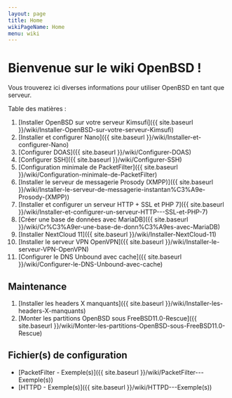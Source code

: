 ```yaml
---
layout: page
title: Home
wikiPageName: Home
menu: wiki
---
```


# Bienvenue sur le wiki OpenBSD !

Vous trouverez ici diverses informations pour utiliser OpenBSD en tant que serveur.

Table des matières :

1. [Installer OpenBSD sur votre serveur Kimsufi]({{ site.baseurl }}/wiki/Installer-OpenBSD-sur-votre-serveur-Kimsufi)
2. [Installer et configurer Nano]({{ site.baseurl }}/wiki/Installer-et-configurer-Nano)
3. [Configurer DOAS]({{ site.baseurl }}/wiki/Configurer-DOAS)
4. [Configurer SSH]({{ site.baseurl }}/wiki/Configurer-SSH)
5. [Configuration minimale de PacketFilter]({{ site.baseurl }}/wiki/Configuration-minimale-de-PacketFilter)
6. [Installer le serveur de messagerie Prosody (XMPP)]({{ site.baseurl }}/wiki/Installer-le-serveur-de-messagerie-instantan%C3%A9e-Prosody-(XMPP))
7. [Installer et configurer un serveur HTTP + SSL et PHP 7]({{ site.baseurl }}/wiki/Installer-et-configurer-un-serveur-HTTP---SSL-et-PHP-7)
8. [Créer une base de données avec MariaDB]({{ site.baseurl }}/wiki/Cr%C3%A9er-une-base-de-donn%C3%A9es-avec-MariaDB)
9. [Installer NextCloud 11]({{ site.baseurl }}/wiki/Installer-NextCloud-11)
10. [Installer le serveur VPN OpenVPN]({{ site.baseurl }}/wiki/Installer-le-serveur-VPN-OpenVPN)
11. [Configurer le DNS Unbound avec cache]({{ site.baseurl }}/wiki/Configurer-le-DNS-Unbound-avec-cache)

## Maintenance

1. [Installer les headers X manquants]({{ site.baseurl }}/wiki/Installer-les-headers-X-manquants)
2. [Monter les partitions OpenBSD sous FreeBSD11.0-Rescue]({{ site.baseurl }}/wiki/Monter-les-partitions-OpenBSD-sous-FreeBSD11.0-Rescue)

## Fichier(s) de configuration

* [PacketFilter - Exemple(s)]({{ site.baseurl }}/wiki/PacketFilter---Exemple(s))
* [HTTPD - Exemple(s)]({{ site.baseurl }}/wiki/HTTPD---Exemple(s))